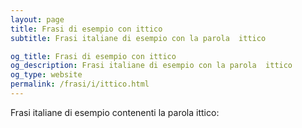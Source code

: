 ```yaml
---
layout: page
title: Frasi di esempio con ittico 
subtitle: Frasi italiane di esempio con la parola  ittico

og_title: Frasi di esempio con ittico 
og_description: Frasi italiane di esempio con la parola  ittico
og_type: website
permalink: /frasi/i/ittico.html
---
```


Frasi italiane di esempio contenenti la parola ittico:


